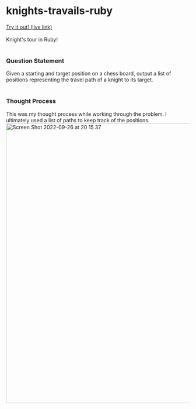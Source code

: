 # knights-travails-ruby
[Try it out! (live link)](https://replit.com/@BenedictTan1/Knights-Travails?v=1)
<br>
<br>
Knight's tour in Ruby!
<br>
<br>

<h3>Question Statement</h3>
Given a starting and target position on a chess board, output a list of positions representing the travel path of a knight to its target.

<br>
<br>
<h3>Thought Process</h3>
This was my thought process while working through the problem. I ultimately used a list of paths to keep track of the positions.
<br>

<img width="765" alt="Screen Shot 2022-09-26 at 20 15 37" src="https://user-images.githubusercontent.com/89565362/192423657-3a99fca5-503d-4f34-9b44-d0101679d1bb.png">
